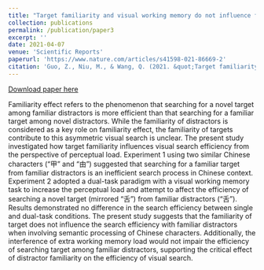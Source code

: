```yaml
---
title: "Target familiarity and visual working memory do not influence familiarity effect in visual search"
collection: publications
permalink: /publication/paper3
excerpt: ''
date: 2021-04-07
venue: 'Scientific Reports'
paperurl: 'https://www.nature.com/articles/s41598-021-86669-2'
citation: 'Guo, Z., Niu, M., & Wang, Q. (2021. &quot;Target familiarity and visual working memory do not influence familiarity effect in visual search, 11.&quot; <i>Scientific Reports</i>(1), 7560.'
---
```

[Download paper here](http://guogithub0321.github.io/files/paper3.pdf)

Familiarity effect refers to the phenomenon that searching for a novel target among familiar distractors is more efficient than that searching for a familiar target among novel distractors. While the familiarity of distractors is considered as a key role on familiarity effect, the familiarity of targets contribute to this asymmetric visual search is unclear. The present study investigated how target familiarity influences visual search efficiency from the perspective of perceptual load. Experiment 1 using two similar Chinese characters (“甲” and “由”) suggested that searching for a familiar target from familiar distractors is an inefficient search process in Chinese context. Experiment 2 adopted a dual-task paradigm with a visual working memory task to increase the perceptual load and attempt to affect the efficiency of searching a novel target (mirrored “舌”) from familiar distractors (“舌”). Results demonstrated no difference in the search efficiency between single and dual-task conditions. The present study suggests that the familiarity of target does not influence the search efficiency with familiar distractors when involving semantic processing of Chinese characters. Additionally, the interference of extra working memory load would not impair the efficiency of searching target among familiar distractors, supporting the critical effect of distractor familiarity on the efficiency of visual search.
